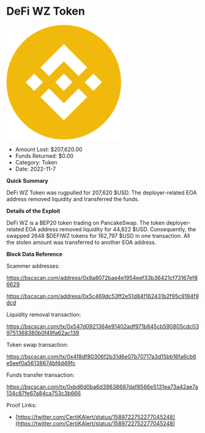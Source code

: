 # DeFi WZ Token
![DeFi WZ Token](/rektimages/DeFi-WZ-Token.png)
- Amount Lost: $207,620.00
- Funds Returned: $0.00
- Category: Token
- Date: 2022-11-7

**Quick Summary**

DeFi WZ Token was rugpulled for 207,620 $USD. The deployer-related EOA address removed liquidity and transferred the funds.

  


 **Details of the Exploit**

DeFi WZ is a BEP20 token trading on PancakeSwap. The token deployer-related EOA address removed liquidity for 44,822 $USD. Consequently, the swapped 2648 $DEFIWZ tokens for 162,797 $USD in one transaction. All the stolen amount was transferred to another EOA address.

  


 **Block Data Reference**

Scammer addresses:

https://bscscan.com/address/0x8a8072bae4e1954eef33b36421cf73167ef86629

https://bscscan.com/address/0x5c469dc53ff2e51d84f162431b2f95c9194f9dcd

  


Liquidity removal transaction:

https://bscscan.com/tx/0x547d0921364e91402adf971b845cb590805cdc039751368380b0f49fa62ac139

  


Token swap transaction:

https://bscscan.com/tx/0x4f8df80306f2b31d6e07b70717a3d15bb16fa6cb6e5eef0a56138674bf4d49fc

  


Funds transfer transaction:

https://bscscan.com/tx/0xbd6d0ba6d39638687daf8566e5131ea73a42ae7a134c87fe67a84ca753c3b666


Proof Links:
- [https://twitter.com/CertiKAlert/status/1589722752277045248](https://twitter.com/CertiKAlert/status/1589722752277045248)


